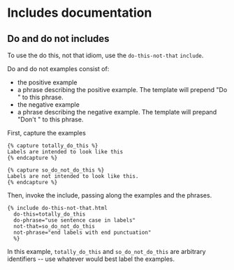 # Includes documentation

## Do and do not includes

To use the do this, not that idiom, use the `do-this-not-that` `include`.

Do and do not examples consist of:

+ the positive example
+ a phrase describing the positive example. The template will prepend "Do " to
  this phrase.
+ the negative example
+ a phrase describing the negative example. The template will prepand "Don't "
  to this phrase.

First, capture the examples

```liquid
{% capture totally_do_this %}
Labels are intended to look like this
{% endcapture %}

{% capture so_do_not_do_this %}
Labels are not intended to look like this.
{% endcapture %}
```

Then, invoke the include, passing along the examples and the phrases.

```liquid
{% include do-this-not-that.html
  do-this=totally_do_this
  do-phrase="use sentence case in labels"
  not-that=so_do_not_do_this
  not-phrase="end labels with end punctuation"
  %}
```

In this example, `totally_do_this` and `so_do_not_do_this` are arbitrary
identifiers -- use whatever would best label the examples.
